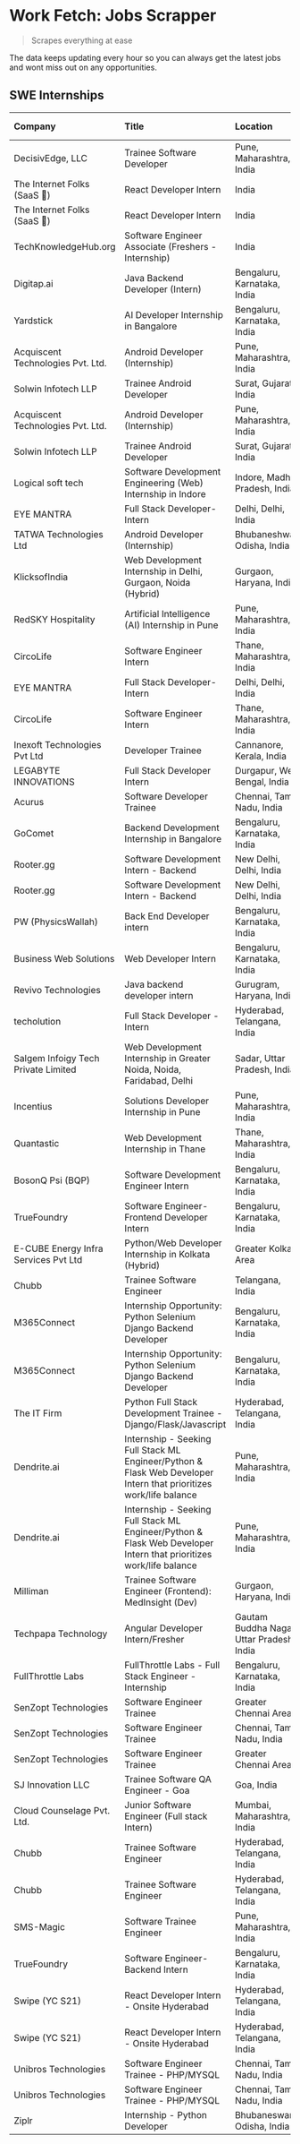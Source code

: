 # Work Fetch: Jobs Scrapper
> Scrapes everything at ease

The data keeps updating every hour so you can always get the latest jobs and wont miss out on any opportunities.

## SWE Internships
<!--START_SECTION:workfetch-->
| Company                              | Title                                                                                                              | Location                                  | Link                                                                                                                                                                                                                                                                                                                             | Date Posted   |
|:-------------------------------------|:-------------------------------------------------------------------------------------------------------------------|:------------------------------------------|:---------------------------------------------------------------------------------------------------------------------------------------------------------------------------------------------------------------------------------------------------------------------------------------------------------------------------------|:--------------|
| DecisivEdge, LLC                     | Trainee Software Developer                                                                                         | Pune, Maharashtra, India                  | [Apply](https://in.linkedin.com/jobs/view/trainee-software-developer-at-decisivedge-llc-3870294567?position=18&pageNum=0&refId=LgwVaOFkiYrBxj5sFACogQ%3D%3D&trackingId=I3U6rwH8hfvpcV02cZFKvA%3D%3D&trk=public_jobs_jserp-result_search-card)                                                                                    | 2024-04-30    |
| The Internet Folks (SaaS 🚀)          | React Developer Intern                                                                                             | India                                     | [Apply](https://in.linkedin.com/jobs/view/react-developer-intern-at-the-internet-folks-saas-%F0%9F%9A%80-3911499052?position=56&pageNum=0&refId=LgwVaOFkiYrBxj5sFACogQ%3D%3D&trackingId=E9IZK%2B1FZYV0jQ8VAvmVgA%3D%3D&trk=public_jobs_jserp-result_search-card)                                                                 | 2024-04-29    |
| The Internet Folks (SaaS 🚀)          | React Developer Intern                                                                                             | India                                     | [Apply](https://in.linkedin.com/jobs/view/react-developer-intern-at-the-internet-folks-saas-%F0%9F%9A%80-3911499052?position=6&pageNum=5&refId=yUI7YFAZqh2kOZIZ5dixeQ%3D%3D&trackingId=9h8qCRpxppbZlH7lQI10Hg%3D%3D&trk=public_jobs_jserp-result_search-card)                                                                    | 2024-04-29    |
| TechKnowledgeHub.org                 | Software Engineer Associate (Freshers - Internship)                                                                | India                                     | [Apply](https://in.linkedin.com/jobs/view/software-engineer-associate-freshers-internship-at-techknowledgehub-org-3911136837?position=5&pageNum=7&refId=eGGfX23K6Ek6CpLbA3wzBw%3D%3D&trackingId=5yCuMEaafabrpKCBaBSyeQ%3D%3D&trk=public_jobs_jserp-result_search-card)                                                           | 2024-04-28    |
| Digitap.ai                           | Java Backend Developer (Intern)                                                                                    | Bengaluru, Karnataka, India               | [Apply](https://in.linkedin.com/jobs/view/java-backend-developer-intern-at-digitap-ai-3912072525?position=13&pageNum=0&refId=LgwVaOFkiYrBxj5sFACogQ%3D%3D&trackingId=dSIzT8OVvmQ6154gTzk42Q%3D%3D&trk=public_jobs_jserp-result_search-card)                                                                                      | 2024-04-26    |
| Yardstick                            | AI Developer Internship in Bangalore                                                                               | Bengaluru, Karnataka, India               | [Apply](https://in.linkedin.com/jobs/view/ai-developer-internship-in-bangalore-at-yardstick-3912040150?position=19&pageNum=0&refId=LgwVaOFkiYrBxj5sFACogQ%3D%3D&trackingId=t7a0%2BtgEmV3bSWt0%2FR5w9w%3D%3D&trk=public_jobs_jserp-result_search-card)                                                                            | 2024-04-26    |
| Acquiscent Technologies Pvt. Ltd.    | Android Developer (Internship)                                                                                     | Pune, Maharashtra, India                  | [Apply](https://in.linkedin.com/jobs/view/android-developer-internship-at-acquiscent-technologies-pvt-ltd-3909395375?position=34&pageNum=0&refId=LgwVaOFkiYrBxj5sFACogQ%3D%3D&trackingId=zTLB77wQUegHoaX9BOpbLg%3D%3D&trk=public_jobs_jserp-result_search-card)                                                                  | 2024-04-26    |
| Solwin Infotech LLP                  | Trainee Android Developer                                                                                          | Surat, Gujarat, India                     | [Apply](https://in.linkedin.com/jobs/view/trainee-android-developer-at-solwin-infotech-llp-3909398018?position=58&pageNum=0&refId=LgwVaOFkiYrBxj5sFACogQ%3D%3D&trackingId=i9N%2FHu8WCbVJzEsnY71ZKg%3D%3D&trk=public_jobs_jserp-result_search-card)                                                                               | 2024-04-26    |
| Acquiscent Technologies Pvt. Ltd.    | Android Developer (Internship)                                                                                     | Pune, Maharashtra, India                  | [Apply](https://in.linkedin.com/jobs/view/android-developer-internship-at-acquiscent-technologies-pvt-ltd-3909395375?position=9&pageNum=2&refId=kLP2n%2BOffGvnE1YTK4mibg%3D%3D&trackingId=MUSaIFvmELK%2B2ZRQ%2B%2B%2F97g%3D%3D&trk=public_jobs_jserp-result_search-card)                                                         | 2024-04-26    |
| Solwin Infotech LLP                  | Trainee Android Developer                                                                                          | Surat, Gujarat, India                     | [Apply](https://in.linkedin.com/jobs/view/trainee-android-developer-at-solwin-infotech-llp-3909398018?position=8&pageNum=5&refId=yUI7YFAZqh2kOZIZ5dixeQ%3D%3D&trackingId=eWgVC8rNl6n49XSbkWsMUA%3D%3D&trk=public_jobs_jserp-result_search-card)                                                                                  | 2024-04-26    |
| Logical soft tech                    | Software Development Engineering (Web) Internship in Indore                                                        | Indore, Madhya Pradesh, India             | [Apply](https://in.linkedin.com/jobs/view/software-development-engineering-web-internship-in-indore-at-logical-soft-tech-3911339813?position=16&pageNum=0&refId=LgwVaOFkiYrBxj5sFACogQ%3D%3D&trackingId=jDaZHwremh7ziHCn7M%2BwaQ%3D%3D&trk=public_jobs_jserp-result_search-card)                                                 | 2024-04-25    |
| EYE MANTRA                           | Full Stack Developer- Intern                                                                                       | Delhi, Delhi, India                       | [Apply](https://in.linkedin.com/jobs/view/full-stack-developer-intern-at-eye-mantra-3909036272?position=35&pageNum=0&refId=LgwVaOFkiYrBxj5sFACogQ%3D%3D&trackingId=BsZZYWV6qPalmRdAv9Kujw%3D%3D&trk=public_jobs_jserp-result_search-card)                                                                                        | 2024-04-25    |
| TATWA Technologies Ltd               | Android Developer (Internship)                                                                                     | Bhubaneshwar, Odisha, India               | [Apply](https://in.linkedin.com/jobs/view/android-developer-internship-at-tatwa-technologies-ltd-3909032408?position=44&pageNum=0&refId=LgwVaOFkiYrBxj5sFACogQ%3D%3D&trackingId=Y6lcU5SHlqLaPd2ydh2meA%3D%3D&trk=public_jobs_jserp-result_search-card)                                                                           | 2024-04-25    |
| KlicksofIndia                        | Web Development Internship in Delhi, Gurgaon, Noida (Hybrid)                                                       | Gurgaon, Haryana, India                   | [Apply](https://in.linkedin.com/jobs/view/web-development-internship-in-delhi-gurgaon-noida-hybrid-at-klicksofindia-3911339800?position=45&pageNum=0&refId=LgwVaOFkiYrBxj5sFACogQ%3D%3D&trackingId=odjMP0xXoWhJP1VCZ8wtAw%3D%3D&trk=public_jobs_jserp-result_search-card)                                                        | 2024-04-25    |
| RedSKY Hospitality                   | Artificial Intelligence (AI) Internship in Pune                                                                    | Pune, Maharashtra, India                  | [Apply](https://in.linkedin.com/jobs/view/artificial-intelligence-ai-internship-in-pune-at-redsky-hospitality-3911339766?position=48&pageNum=0&refId=LgwVaOFkiYrBxj5sFACogQ%3D%3D&trackingId=KodiIstnqvLsaGhDF5fs5w%3D%3D&trk=public_jobs_jserp-result_search-card)                                                              | 2024-04-25    |
| CircoLife                            | Software Engineer Intern                                                                                           | Thane, Maharashtra, India                 | [Apply](https://in.linkedin.com/jobs/view/software-engineer-intern-at-circolife-3909114641?position=54&pageNum=0&refId=LgwVaOFkiYrBxj5sFACogQ%3D%3D&trackingId=AMu0ZDK2Rjpra0hyoQCC7w%3D%3D&trk=public_jobs_jserp-result_search-card)                                                                                            | 2024-04-25    |
| EYE MANTRA                           | Full Stack Developer- Intern                                                                                       | Delhi, Delhi, India                       | [Apply](https://in.linkedin.com/jobs/view/full-stack-developer-intern-at-eye-mantra-3909036272?position=10&pageNum=2&refId=kLP2n%2BOffGvnE1YTK4mibg%3D%3D&trackingId=xcveeJ3uCpWkNsRQm2jwfA%3D%3D&trk=public_jobs_jserp-result_search-card)                                                                                      | 2024-04-25    |
| CircoLife                            | Software Engineer Intern                                                                                           | Thane, Maharashtra, India                 | [Apply](https://in.linkedin.com/jobs/view/software-engineer-intern-at-circolife-3909114641?position=4&pageNum=5&refId=yUI7YFAZqh2kOZIZ5dixeQ%3D%3D&trackingId=4XcMojaQO4ajouBR2LtqyA%3D%3D&trk=public_jobs_jserp-result_search-card)                                                                                             | 2024-04-25    |
| Inexoft Technologies Pvt Ltd         | Developer Trainee                                                                                                  | Cannanore, Kerala, India                  | [Apply](https://in.linkedin.com/jobs/view/developer-trainee-at-inexoft-technologies-pvt-ltd-3909033647?position=4&pageNum=7&refId=eGGfX23K6Ek6CpLbA3wzBw%3D%3D&trackingId=bVbyGt%2FyQRbWrbTeBsWc7A%3D%3D&trk=public_jobs_jserp-result_search-card)                                                                               | 2024-04-25    |
| LEGABYTE INNOVATIONS                 | Full Stack Developer Intern                                                                                        | Durgapur, West Bengal, India              | [Apply](https://in.linkedin.com/jobs/view/full-stack-developer-intern-at-legabyte-innovations-3909242720?position=38&pageNum=0&refId=LgwVaOFkiYrBxj5sFACogQ%3D%3D&trackingId=qWIro4IN7%2F%2BqKUiX13lWzA%3D%3D&trk=public_jobs_jserp-result_search-card)                                                                          | 2024-04-24    |
| Acurus                               | Software Developer Trainee                                                                                         | Chennai, Tamil Nadu, India                | [Apply](https://in.linkedin.com/jobs/view/software-developer-trainee-at-acurus-3907363844?position=14&pageNum=0&refId=LgwVaOFkiYrBxj5sFACogQ%3D%3D&trackingId=15lWxS4vzDg6xvBCI9MfLw%3D%3D&trk=public_jobs_jserp-result_search-card)                                                                                             | 2024-04-23    |
| GoComet                              | Backend Development Internship in Bangalore                                                                        | Bengaluru, Karnataka, India               | [Apply](https://in.linkedin.com/jobs/view/backend-development-internship-in-bangalore-at-gocomet-3908958124?position=46&pageNum=0&refId=LgwVaOFkiYrBxj5sFACogQ%3D%3D&trackingId=ztszpraD%2BGyZSVQNV%2Fbv9Q%3D%3D&trk=public_jobs_jserp-result_search-card)                                                                       | 2024-04-23    |
| Rooter.gg                            | Software Development Intern - Backend                                                                              | New Delhi, Delhi, India                   | [Apply](https://in.linkedin.com/jobs/view/software-development-intern-backend-at-rooter-gg-3907328993?position=59&pageNum=0&refId=LgwVaOFkiYrBxj5sFACogQ%3D%3D&trackingId=a6%2FqHQyTlKqWq%2B58yl7aaw%3D%3D&trk=public_jobs_jserp-result_search-card)                                                                             | 2024-04-23    |
| Rooter.gg                            | Software Development Intern - Backend                                                                              | New Delhi, Delhi, India                   | [Apply](https://in.linkedin.com/jobs/view/software-development-intern-backend-at-rooter-gg-3907328993?position=9&pageNum=5&refId=yUI7YFAZqh2kOZIZ5dixeQ%3D%3D&trackingId=6x4jusYaOQcSDxiRtOtTqQ%3D%3D&trk=public_jobs_jserp-result_search-card)                                                                                  | 2024-04-23    |
| PW (PhysicsWallah)                   | Back End Developer intern                                                                                          | Bengaluru, Karnataka, India               | [Apply](https://in.linkedin.com/jobs/view/back-end-developer-intern-at-pw-physicswallah-3907293630?position=15&pageNum=0&refId=LgwVaOFkiYrBxj5sFACogQ%3D%3D&trackingId=dPai%2FPtaDN4WJkNDIEqtfg%3D%3D&trk=public_jobs_jserp-result_search-card)                                                                                  | 2024-04-22    |
| Business Web Solutions               | Web Developer Intern                                                                                               | Bengaluru, Karnataka, India               | [Apply](https://in.linkedin.com/jobs/view/web-developer-intern-at-business-web-solutions-3906717928?position=12&pageNum=0&refId=LgwVaOFkiYrBxj5sFACogQ%3D%3D&trackingId=Ce97XXw5DYsmz5tZgMlmXw%3D%3D&trk=public_jobs_jserp-result_search-card)                                                                                   | 2024-04-20    |
| Revivo Technologies                  | Java backend developer intern                                                                                      | Gurugram, Haryana, India                  | [Apply](https://in.linkedin.com/jobs/view/java-backend-developer-intern-at-revivo-technologies-3906034446?position=22&pageNum=0&refId=LgwVaOFkiYrBxj5sFACogQ%3D%3D&trackingId=WT6RuWh0agyL6vTNvJgMfg%3D%3D&trk=public_jobs_jserp-result_search-card)                                                                             | 2024-04-19    |
| techolution                          | Full Stack Developer - Intern                                                                                      | Hyderabad, Telangana, India               | [Apply](https://in.linkedin.com/jobs/view/full-stack-developer-intern-at-techolution-3904814977?position=25&pageNum=0&refId=LgwVaOFkiYrBxj5sFACogQ%3D%3D&trackingId=fBMb0gW1Bsgi6uQUX3Y95w%3D%3D&trk=public_jobs_jserp-result_search-card)                                                                                       | 2024-04-18    |
| Salgem Infoigy Tech Private Limited  | Web Development Internship in Greater Noida, Noida, Faridabad, Delhi                                               | Sadar, Uttar Pradesh, India               | [Apply](https://in.linkedin.com/jobs/view/web-development-internship-in-greater-noida-noida-faridabad-delhi-at-salgem-infoigy-tech-private-limited-3905270528?position=1&pageNum=7&refId=eGGfX23K6Ek6CpLbA3wzBw%3D%3D&trackingId=r3nBxwVdSlxFeSMvz6myxg%3D%3D&trk=public_jobs_jserp-result_search-card)                          | 2024-04-18    |
| Incentius                            | Solutions Developer Internship in Pune                                                                             | Pune, Maharashtra, India                  | [Apply](https://in.linkedin.com/jobs/view/solutions-developer-internship-in-pune-at-incentius-3904329499?position=7&pageNum=0&refId=LgwVaOFkiYrBxj5sFACogQ%3D%3D&trackingId=Q55fKNrt2bqpBBQGXIZiIQ%3D%3D&trk=public_jobs_jserp-result_search-card)                                                                               | 2024-04-17    |
| Quantastic                           | Web Development Internship in Thane                                                                                | Thane, Maharashtra, India                 | [Apply](https://in.linkedin.com/jobs/view/web-development-internship-in-thane-at-quantastic-3888221292?position=39&pageNum=0&refId=LgwVaOFkiYrBxj5sFACogQ%3D%3D&trackingId=1K%2B%2Fprn4tQyNn0WaIVz7Tw%3D%3D&trk=public_jobs_jserp-result_search-card)                                                                            | 2024-04-08    |
| BosonQ Psi (BQP)                     | Software Development Engineer Intern                                                                               | Bengaluru, Karnataka, India               | [Apply](https://in.linkedin.com/jobs/view/software-development-engineer-intern-at-bosonq-psi-bqp-3888328596?position=20&pageNum=0&refId=LgwVaOFkiYrBxj5sFACogQ%3D%3D&trackingId=hUSfDyChsW8KMRv8N5AlIQ%3D%3D&trk=public_jobs_jserp-result_search-card)                                                                           | 2024-04-06    |
| TrueFoundry                          | Software Engineer- Frontend Developer Intern                                                                       | Bengaluru, Karnataka, India               | [Apply](https://in.linkedin.com/jobs/view/software-engineer-frontend-developer-intern-at-truefoundry-3887320206?position=10&pageNum=0&refId=LgwVaOFkiYrBxj5sFACogQ%3D%3D&trackingId=JWbhBkshxAw5iIr5bWdZAA%3D%3D&trk=public_jobs_jserp-result_search-card)                                                                       | 2024-04-05    |
| E-CUBE Energy Infra Services Pvt Ltd | Python/Web Developer Internship in Kolkata (Hybrid)                                                                | Greater Kolkata Area                      | [Apply](https://in.linkedin.com/jobs/view/python-web-developer-internship-in-kolkata-hybrid-at-e-cube-energy-infra-services-pvt-ltd-3882160442?position=4&pageNum=0&refId=LgwVaOFkiYrBxj5sFACogQ%3D%3D&trackingId=rzFVlALoyx5UvMM8622xKg%3D%3D&trk=public_jobs_jserp-result_search-card)                                         | 2024-04-02    |
| Chubb                                | Trainee Software Engineer                                                                                          | Telangana, India                          | [Apply](https://in.linkedin.com/jobs/view/trainee-software-engineer-at-chubb-3909641440?position=11&pageNum=0&refId=LgwVaOFkiYrBxj5sFACogQ%3D%3D&trackingId=s4zbRP6ifaRMfW5KnZcGbA%3D%3D&trk=public_jobs_jserp-result_search-card)                                                                                               | 2024-03-30    |
| M365Connect                          | Internship Opportunity: Python Selenium Django Backend Developer                                                   | Bengaluru, Karnataka, India               | [Apply](https://in.linkedin.com/jobs/view/internship-opportunity-python-selenium-django-backend-developer-at-m365connect-3868219387?position=51&pageNum=0&refId=LgwVaOFkiYrBxj5sFACogQ%3D%3D&trackingId=Llr0f6vf6MGz2Dn%2BWscaqA%3D%3D&trk=public_jobs_jserp-result_search-card)                                                 | 2024-03-24    |
| M365Connect                          | Internship Opportunity: Python Selenium Django Backend Developer                                                   | Bengaluru, Karnataka, India               | [Apply](https://in.linkedin.com/jobs/view/internship-opportunity-python-selenium-django-backend-developer-at-m365connect-3868219387?position=1&pageNum=5&refId=yUI7YFAZqh2kOZIZ5dixeQ%3D%3D&trackingId=NW2I4ZPg2Ww3hcyDQtyPFA%3D%3D&trk=public_jobs_jserp-result_search-card)                                                    | 2024-03-24    |
| The IT Firm                          | Python Full Stack Development Trainee - Django/Flask/Javascript                                                    | Hyderabad, Telangana, India               | [Apply](https://in.linkedin.com/jobs/view/python-full-stack-development-trainee-django-flask-javascript-at-the-it-firm-3864185812?position=9&pageNum=7&refId=eGGfX23K6Ek6CpLbA3wzBw%3D%3D&trackingId=jt7nyBNr3%2BDBNjjfC7fERw%3D%3D&trk=public_jobs_jserp-result_search-card)                                                    | 2024-03-22    |
| Dendrite.ai                          | Internship - Seeking Full Stack ML Engineer/Python & Flask Web Developer Intern that prioritizes work/life balance | Pune, Maharashtra, India                  | [Apply](https://in.linkedin.com/jobs/view/internship-seeking-full-stack-ml-engineer-python-flask-web-developer-intern-that-prioritizes-work-life-balance-at-dendrite-ai-3853583202?position=53&pageNum=0&refId=LgwVaOFkiYrBxj5sFACogQ%3D%3D&trackingId=Wrbe6WB7ggCoMiP9g6bnzw%3D%3D&trk=public_jobs_jserp-result_search-card)    | 2024-03-12    |
| Dendrite.ai                          | Internship - Seeking Full Stack ML Engineer/Python & Flask Web Developer Intern that prioritizes work/life balance | Pune, Maharashtra, India                  | [Apply](https://in.linkedin.com/jobs/view/internship-seeking-full-stack-ml-engineer-python-flask-web-developer-intern-that-prioritizes-work-life-balance-at-dendrite-ai-3853583202?position=3&pageNum=5&refId=yUI7YFAZqh2kOZIZ5dixeQ%3D%3D&trackingId=sai%2F2Esl1iuXKNWyQ%2FK0xg%3D%3D&trk=public_jobs_jserp-result_search-card) | 2024-03-12    |
| Milliman                             | Trainee Software Engineer (Frontend): MedInsight (Dev)                                                             | Gurgaon, Haryana, India                   | [Apply](https://in.linkedin.com/jobs/view/trainee-software-engineer-frontend-medinsight-dev-at-milliman-3792874280?position=6&pageNum=0&refId=LgwVaOFkiYrBxj5sFACogQ%3D%3D&trackingId=2QMB0Ajrx%2B%2BVOeyNbE0gnQ%3D%3D&trk=public_jobs_jserp-result_search-card)                                                                 | 2024-03-01    |
| Techpapa Technology                  | Angular Developer Intern/Fresher                                                                                   | Gautam Buddha Nagar, Uttar Pradesh, India | [Apply](https://in.linkedin.com/jobs/view/angular-developer-intern-fresher-at-techpapa-technology-3834305862?position=47&pageNum=0&refId=LgwVaOFkiYrBxj5sFACogQ%3D%3D&trackingId=bHflmebJ6YmQdTTF9ELaiA%3D%3D&trk=public_jobs_jserp-result_search-card)                                                                          | 2024-02-20    |
| FullThrottle Labs                    | FullThrottle Labs - Full Stack Engineer - Internship                                                               | Bengaluru, Karnataka, India               | [Apply](https://in.linkedin.com/jobs/view/fullthrottle-labs-full-stack-engineer-internship-at-fullthrottle-labs-3829636016?position=43&pageNum=0&refId=LgwVaOFkiYrBxj5sFACogQ%3D%3D&trackingId=Bgam%2BFgug6QzobWxoVSK6w%3D%3D&trk=public_jobs_jserp-result_search-card)                                                          | 2024-02-17    |
| SenZopt Technologies                 | Software Engineer Trainee                                                                                          | Greater Chennai Area                      | [Apply](https://in.linkedin.com/jobs/view/software-engineer-trainee-at-senzopt-technologies-3827688781?position=26&pageNum=0&refId=LgwVaOFkiYrBxj5sFACogQ%3D%3D&trackingId=wloqbXktyHE9MP3F%2FDYf9w%3D%3D&trk=public_jobs_jserp-result_search-card)                                                                              | 2024-02-12    |
| SenZopt Technologies                 | Software Engineer Trainee                                                                                          | Chennai, Tamil Nadu, India                | [Apply](https://in.linkedin.com/jobs/view/software-engineer-trainee-at-senzopt-technologies-3827686880?position=37&pageNum=0&refId=LgwVaOFkiYrBxj5sFACogQ%3D%3D&trackingId=1%2BqT4nT9MillQMkESHjtSw%3D%3D&trk=public_jobs_jserp-result_search-card)                                                                              | 2024-02-12    |
| SenZopt Technologies                 | Software Engineer Trainee                                                                                          | Greater Chennai Area                      | [Apply](https://in.linkedin.com/jobs/view/software-engineer-trainee-at-senzopt-technologies-3827688781?position=1&pageNum=2&refId=kLP2n%2BOffGvnE1YTK4mibg%3D%3D&trackingId=nka36Q4qYX4MaeMbCY8fpA%3D%3D&trk=public_jobs_jserp-result_search-card)                                                                               | 2024-02-12    |
| SJ Innovation LLC                    | Trainee Software QA Engineer - Goa                                                                                 | Goa, India                                | [Apply](https://in.linkedin.com/jobs/view/trainee-software-qa-engineer-goa-at-sj-innovation-llc-3804578231?position=7&pageNum=7&refId=eGGfX23K6Ek6CpLbA3wzBw%3D%3D&trackingId=%2F3yFGUxpr%2FRmtdr%2Ff%2Frtkg%3D%3D&trk=public_jobs_jserp-result_search-card)                                                                     | 2024-01-18    |
| Cloud Counselage Pvt. Ltd.           | Junior Software Engineer (Full stack Intern)                                                                       | Mumbai, Maharashtra, India                | [Apply](https://in.linkedin.com/jobs/view/junior-software-engineer-full-stack-intern-at-cloud-counselage-pvt-ltd-3803132814?position=21&pageNum=0&refId=LgwVaOFkiYrBxj5sFACogQ%3D%3D&trackingId=OnO398DgHxmj2LD%2Fkpyhcg%3D%3D&trk=public_jobs_jserp-result_search-card)                                                         | 2024-01-11    |
| Chubb                                | Trainee Software Engineer                                                                                          | Hyderabad, Telangana, India               | [Apply](https://in.linkedin.com/jobs/view/trainee-software-engineer-at-chubb-3811550279?position=60&pageNum=0&refId=LgwVaOFkiYrBxj5sFACogQ%3D%3D&trackingId=JHrOKkl0AHoOHd%2B8Hez9fA%3D%3D&trk=public_jobs_jserp-result_search-card)                                                                                             | 2023-12-28    |
| Chubb                                | Trainee Software Engineer                                                                                          | Hyderabad, Telangana, India               | [Apply](https://in.linkedin.com/jobs/view/trainee-software-engineer-at-chubb-3811550279?position=10&pageNum=5&refId=yUI7YFAZqh2kOZIZ5dixeQ%3D%3D&trackingId=7a5QkkSr7I4rm03NlvxkuA%3D%3D&trk=public_jobs_jserp-result_search-card)                                                                                               | 2023-12-28    |
| SMS-Magic                            | Software Trainee Engineer                                                                                          | Pune, Maharashtra, India                  | [Apply](https://in.linkedin.com/jobs/view/software-trainee-engineer-at-sms-magic-3761409781?position=24&pageNum=0&refId=LgwVaOFkiYrBxj5sFACogQ%3D%3D&trackingId=yPqWb5Z%2Fd1roWpW0xpxWjw%3D%3D&trk=public_jobs_jserp-result_search-card)                                                                                         | 2023-11-16    |
| TrueFoundry                          | Software Engineer-Backend Intern                                                                                   | Bengaluru, Karnataka, India               | [Apply](https://in.linkedin.com/jobs/view/software-engineer-backend-intern-at-truefoundry-3779508170?position=23&pageNum=0&refId=LgwVaOFkiYrBxj5sFACogQ%3D%3D&trackingId=qg3tAH1d%2B6Kw40Gvf%2FNu9A%3D%3D&trk=public_jobs_jserp-result_search-card)                                                                              | 2023-11-10    |
| Swipe (YC S21)                       | React Developer Intern - Onsite Hyderabad                                                                          | Hyderabad, Telangana, India               | [Apply](https://in.linkedin.com/jobs/view/react-developer-intern-onsite-hyderabad-at-swipe-yc-s21-3737600089?position=30&pageNum=0&refId=LgwVaOFkiYrBxj5sFACogQ%3D%3D&trackingId=wgXNZWwfFh49a9zDIeYLMw%3D%3D&trk=public_jobs_jserp-result_search-card)                                                                          | 2023-10-13    |
| Swipe (YC S21)                       | React Developer Intern - Onsite Hyderabad                                                                          | Hyderabad, Telangana, India               | [Apply](https://in.linkedin.com/jobs/view/react-developer-intern-onsite-hyderabad-at-swipe-yc-s21-3737600089?position=5&pageNum=2&refId=kLP2n%2BOffGvnE1YTK4mibg%3D%3D&trackingId=Gk%2BAS%2B54QXSlZTrGUcqikw%3D%3D&trk=public_jobs_jserp-result_search-card)                                                                     | 2023-10-13    |
| Unibros Technologies                 | Software Engineer Trainee - PHP/MYSQL                                                                              | Chennai, Tamil Nadu, India                | [Apply](https://in.linkedin.com/jobs/view/software-engineer-trainee-php-mysql-at-unibros-technologies-3656599241?position=27&pageNum=0&refId=LgwVaOFkiYrBxj5sFACogQ%3D%3D&trackingId=01s2QGNmOkEQsfTJrhqU1w%3D%3D&trk=public_jobs_jserp-result_search-card)                                                                      | 2023-06-12    |
| Unibros Technologies                 | Software Engineer Trainee - PHP/MYSQL                                                                              | Chennai, Tamil Nadu, India                | [Apply](https://in.linkedin.com/jobs/view/software-engineer-trainee-php-mysql-at-unibros-technologies-3656599241?position=2&pageNum=2&refId=kLP2n%2BOffGvnE1YTK4mibg%3D%3D&trackingId=hy5bEyITJK3Mr6zIPNU95A%3D%3D&trk=public_jobs_jserp-result_search-card)                                                                     | 2023-06-12    |
| Ziplr                                | Internship - Python Developer                                                                                      | Bhubaneswar, Odisha, India                | [Apply](https://in.linkedin.com/jobs/view/internship-python-developer-at-ziplr-3645677592?position=50&pageNum=0&refId=LgwVaOFkiYrBxj5sFACogQ%3D%3D&trackingId=Ier%2FA2ptAcnGdUl3%2BlfJtg%3D%3D&trk=public_jobs_jserp-result_search-card)                                                                                         | 2023-06-02    |
<!--END_SECTION:workfetch-->
